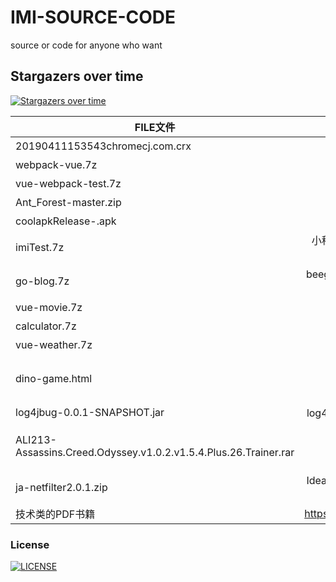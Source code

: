 # IMI-SOURCE-CODE
  source or code  for anyone who want
 

## Stargazers over time

[![Stargazers over time](https://starchart.cc/gaopu/Java.svg)](https://github.com/SSSDNSY/IMI-SOURCE-CODE)
 
 
|  FILE文件 | DESCRIPTION说明   | 
| -----  | -------:         |
| 20190411153543chromecj.com.crx     | vue谷歌浏览器插件 |   
| webpack-vue.7z            |   webpack初始化vue-项目   |
| vue-webpack-test.7z       |    vue todo初级项目    |  
| Ant_Forest-master.zip     |    蚂蚁森林自动autojs脚本    |  
| coolapkRelease-.apk       |    autojs软件apk     |
| imiTest.7z       |        小程序图片文件和canvas处理代码片段     |
| go-blog.7z       |        beego 入门写的博客小项目 (鸣谢 无闻大神)                 | 
| vue-movie.7z     |        vue入门小项目-热门电影                 | 
| calculator.7z    |        vue入门小项目-计算器                 | 
| vue-weather.7z   |        vue入门小项目-天气APP            | 
|dino-game.html    |     谷歌断网页面的小恐龙游戏（source code from chrome offline page）
|log4jbug-0.0.1-SNAPSHOT.jar    |    log4j漏洞（log4j security bug）
|ALI213-Assassins.Creed.Odyssey.v1.0.2.v1.5.4.Plus.26.Trainer.rar | 刺客信条奥德赛修改器（Assassins.Creed.Odyssey Cracker）
|ja-netfilter2.0.1.zip| Idea2022破解jar包（ja-netfilter Cracker jar）
|技术类的PDF书籍 | https://github.com/mynane/PDF


### License
[![LICENSE](https://img.shields.io/badge/license-NPL%20(The%20996%20Prohibited%20License)-blue.svg)](LICENSE)

